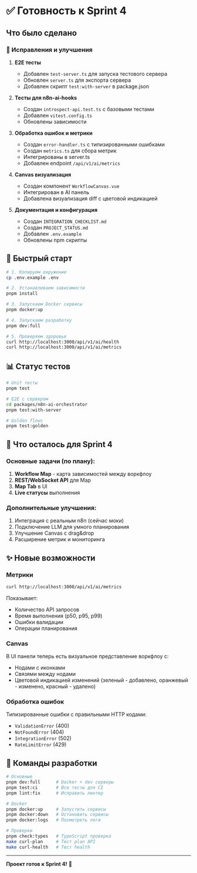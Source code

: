 # ✅ Готовность к Sprint 4

## Что было сделано

### 🔧 Исправления и улучшения

1. **E2E тесты**
   - Добавлен `test-server.ts` для запуска тестового сервера
   - Обновлен `server.ts` для экспорта сервера
   - Добавлен скрипт `test:with-server` в package.json

2. **Тесты для n8n-ai-hooks**
   - Создан `introspect-api.test.ts` с базовыми тестами
   - Добавлен `vitest.config.ts`
   - Обновлены зависимости

3. **Обработка ошибок и метрики**
   - Создан `error-handler.ts` с типизированными ошибками
   - Создан `metrics.ts` для сбора метрик
   - Интегрированы в server.ts
   - Добавлен endpoint `/api/v1/ai/metrics`

4. **Canvas визуализация**
   - Создан компонент `WorkflowCanvas.vue`
   - Интегрирован в AI панель
   - Добавлена визуализация diff с цветовой индикацией

5. **Документация и конфигурация**
   - Создан `INTEGRATION_CHECKLIST.md`
   - Создан `PROJECT_STATUS.md`
   - Добавлен `.env.example`
   - Обновлены npm скрипты

## 🚀 Быстрый старт

```bash
# 1. Копируем окружение
cp .env.example .env

# 2. Устанавливаем зависимости
pnpm install

# 3. Запускаем Docker сервисы
pnpm docker:up

# 4. Запускаем разработку
pnpm dev:full

# 5. Проверяем здоровье
curl http://localhost:3000/api/v1/ai/health
curl http://localhost:3000/api/v1/ai/metrics
```

## 📊 Статус тестов

```bash
# Unit тесты
pnpm test

# E2E с сервером
cd packages/n8n-ai-orchestrator
pnpm test:with-server

# Golden flows
pnpm test:golden
```

## 🎯 Что осталось для Sprint 4

### Основные задачи (по плану):
1. **Workflow Map** - карта зависимостей между воркфлоу
2. **REST/WebSocket API** для Map
3. **Map Tab** в UI
4. **Live статусы** выполнения

### Дополнительные улучшения:
1. Интеграция с реальным n8n (сейчас моки)
2. Подключение LLM для умного планирования
3. Улучшение Canvas с drag&drop
4. Расширение метрик и мониторинга

## ✨ Новые возможности

### Метрики
```bash
curl http://localhost:3000/api/v1/ai/metrics
```
Показывает:
- Количество API запросов
- Время выполнения (p50, p95, p99)
- Ошибки валидации
- Операции планирования

### Canvas
В UI панели теперь есть визуальное представление воркфлоу с:
- Нодами с иконками
- Связями между нодами
- Цветовой индикацией изменений (зеленый - добавлено, оранжевый - изменено, красный - удалено)

### Обработка ошибок
Типизированные ошибки с правильными HTTP кодами:
- `ValidationError` (400)
- `NotFoundError` (404)
- `IntegrationError` (502)
- `RateLimitError` (429)

## 📝 Команды разработки

```bash
# Основные
pnpm dev:full      # Docker + dev серверы
pnpm test:ci       # Все тесты для CI
pnpm lint:fix      # Исправить линтер

# Docker
pnpm docker:up     # Запустить сервисы
pnpm docker:down   # Остановить сервисы
pnpm docker:logs   # Посмотреть логи

# Проверки
pnpm check:types   # TypeScript проверка
make curl-plan     # Тест plan API
make curl-health   # Тест health
```

---

**Проект готов к Sprint 4!** 🚀